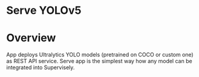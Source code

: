 # Serve YOLOv5

# Overview

App deploys Ultralytics YOLO models (pretrained on COCO or custom one) as REST API service. Serve app is the simplest way how any model can be integrated into Supervisely.